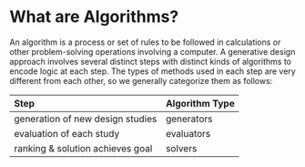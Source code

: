 # What are Algorithms?

An algorithm is a process or set of rules to be followed in calculations or other problem-solving operations involving a computer. A generative design approach involves several distinct steps with distinct kinds of algorithms to encode logic at each step. The types of methods used in each step are very different from each other, so we generally categorize them as follows:

| Step | Algorithm Type |
| :--- | :--- |
| generation of new design studies | generators |
| evaluation of each study | evaluators |
| ranking & solution achieves goal | solvers |

